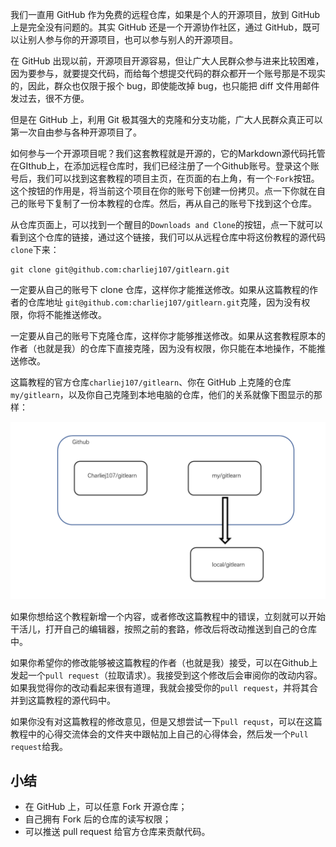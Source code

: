 我们一直用 GitHub 作为免费的远程仓库，如果是个人的开源项目，放到 GitHub 上是完全没有问题的。其实 GitHub 还是一个开源协作社区，通过 GitHub，既可以让别人参与你的开源项目，也可以参与别人的开源项目。

 

在 GitHub 出现以前，开源项目开源容易，但让广大人民群众参与进来比较困难，因为要参与，就要提交代码，而给每个想提交代码的群众都开一个账号那是不现实的，因此，群众也仅限于报个 bug，即使能改掉 bug，也只能把 diff 文件用邮件发过去，很不方便。

 

但是在 GitHub 上，利用 Git 极其强大的克隆和分支功能，广大人民群众真正可以第一次自由参与各种开源项目了。



 如何参与一个开源项目呢？我们这套教程就是开源的，它的Markdown源代码托管在GIthub上，在添加远程仓库时，我们已经注册了一个Github账号。登录这个账号后，我们可以找到这套教程的项目主页，在页面的右上角，有一个·`Fork`按钮。这个按钮的作用是，将当前这个项目在你的账号下创建一份拷贝。点一下你就在自己的账号下复制了一份本教程的仓库。然后，再从自己的账号下找到这个仓库。



从仓库页面上，可以找到一个醒目的`Downloads and Clone`的按钮，点一下就可以看到这个仓库的链接，通过这个链接，我们可以从远程仓库中将这份教程的源代码`clone`下来：

```
git clone git@github.com:charliej107/gitlearn.git
```

一定要从自己的账号下 clone 仓库，这样你才能推送修改。如果从这篇教程的作者的仓库地址 `git@github.com:charliej107/gitlearn.git`克隆，因为没有权限，你将不能推送修改。

一定要从自己的账号下克隆仓库，这样你才能够推送修改。如果从这套教程原本的作者（也就是我）的仓库下直接克隆，因为没有权限，你只能在本地操作，不能推送修改。



这篇教程的官方仓库`charliej107/gitlearn`、你在 GitHub 上克隆的仓库 `my/gitlearn`，以及你自己克隆到本地电脑的仓库，他们的关系就像下图显示的那样：

 

![img](./assert/relationship.png)

 

 如果你想给这个教程新增一个内容，或者修改这篇教程中的错误，立刻就可以开始干活儿，打开自己的编辑器，按照之前的套路，修改后将改动推送到自己的仓库中。

如果你希望你的修改能够被这篇教程的作者（也就是我）接受，可以在Github上发起一个`pull request`（拉取请求）。我接受到这个修改后会审阅你的改动内容。如果我觉得你的改动看起来很有道理，我就会接受你的`pull request`，并将其合并到这篇教程的源代码中。

如果你没有对这篇教程的修改意见，但是又想尝试一下`pull requst`，可以在这篇教程中的心得交流体会的文件夹中跟帖加上自己的心得体会，然后发一个`Pull request`给我。

## 小结

- 在 GitHub 上，可以任意 Fork 开源仓库；
- 自己拥有 Fork 后的仓库的读写权限；
- 可以推送 pull request 给官方仓库来贡献代码。